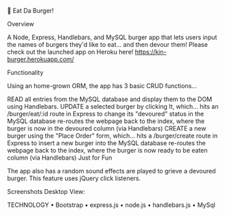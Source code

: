 
🍔 Eat Da Burger!

Overview

A Node, Express, Handlebars, and MySQL burger app that lets users input the names of burgers they'd like to eat... and then devour them! Please check out the launched app on Heroku here! https://kin-burger.herokuapp.com/ 

Functionality

Using an home-grown ORM, the app has 3 basic CRUD functions...

READ all entries from the MySQL database and display them to the DOM using Handlebars.
UPDATE a selected burger by clicking It, which...
hits an /burger/eat/:id route in Express to change its "devoured" status in the MySQL database
re-routes the webpage back to the index, where the burger is now in the devoured column (via Handlebars)
CREATE a new burger using the "Place Order" form, which...
hits a /burger/create route in Express to insert a new burger into the MySQL database
re-routes the webpage back to the index, where the burger is now ready to be eaten column (via Handlebars)
Just for Fun

The app also has a random sound effects are played to grieve a devoured burger. This feature uses jQuery click listeners.


Screenshots
Desktop View: 


TECHNOLOGY
• Bootstrap
• express.js
• node.js
• handlebars.js
• MySql

